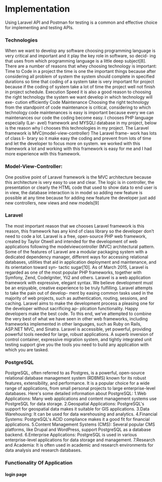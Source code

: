 # Implementation
Using Laravel API and Postman for testing is a common and effective choice for implementing and testing APIs. 

### Technologies
When we want to develop any software choosing programming language is
very critical and important and it play the key role in software, so decid-
ing that uses from which programming language is a little deep subject[8].
There are a number of reasons that whey choosing technology is important:
Time to Code in a project the time is one the important things because after
considering all problem of system the system should complete in specified
durations so time that coding of a system take is very important for project
because if the coding of system take a lot of time the project well not finish
in project schedule. Execution Speed it is also a good reason to choosing the
right technology the system we want develop in which technology will exe-
cution efficiently Code Maintenance Choosing the right technology from the
standpoint of code maintenance is critical, considering to which technology
code maintenances is easy is important because every we can maintenances
our code the coding become easy. I chooses PHP language especially (Lar-
avel) framework and MYSQLI database in my project, below is the reason
why I chooses this technologies in my project. The Laravel framework is
MVC(model-view-controller) The Laravel frame- work has lots of class li-
brary so it make easy the coding and prevent from lots of time and let the
developer to focus more on system. we worked with this framework a lot and
working with this framework is easy for me and I had more experience with
this framework.

### Model-View-Controller:
One positive point of Laravel framework is the MVC architecture because
this architecture is very easy to use and clear. The logic is in controller,
the presentation or clearly the HTML code that used to show data to end
user is in view, the database interaction is in model so adding new feature is
possible at any time because for adding new feature the developer just add
new controllers, new views and new models[9]

### Laravel
The most important reason that we chooses Laravel framework is this reason,
this framework has any kind of class library so the developer don’t need to
code a lot. Laravel is a free, open-source PHP web framework, created by
Taylor Otwell and intended for the development of web applications following
the modelviewcontroller (MVC) architectural pattern. Some of the features
of Laravel are a modular packaging system with a dedicated dependency
manager, different ways for accessing relational databases, utilities that aid
in application deployment and maintenance, and its orientation toward syn-
tactic sugar[10]. As of March 2015, Laravel is regarded as one of the most
popular PHP frameworks, together with Symfony, Zend, CodeIgniter, Yii2
and others. Laravel is a web application framework with expressive, elegant
syntax. We believe development must be an enjoyable, creative experience
to be truly fulfilling. Laravel attempts to take the pain out of develop-
ment by easing common tasks used in the majority of web projects, such
as authentication, routing, sessions, and caching. Laravel aims to make the
development process a pleasing one for the developer without sacrificing ap-
plication functionality. Happy developers make the best code. To this end,
we’ve attempted to combine the very best of what we have seen in other web
frameworks, including frameworks implemented in other languages, such as
Ruby on Rails, ASP.NET MVC, and Sinatra.
Laravel is accessible, yet powerful, providing powerful tools needed for
large, robust applications. A superb inversion of control container, expressive
migration system, and tightly integrated unit testing support give you the
tools you need to build any application with which you are tasked.

### PostgreSQL
PostgreSQL, often referred to as Postgres, is a powerful, open-source relational database management system (RDBMS) known for its robust features, extensibility, and performance. It is a popular choice for a wide range of applications, from small personal projects to large enterprise-level databases. Here's some detailed information about PostgreSQL:
1.Web Applications: Many web applications and content management systems use PostgreSQL for data storage.
2.Geospatial Applications: PostgreSQL's support for geospatial data makes it suitable for GIS applications.
3.Data Warehousing: It can be used for data warehousing and analytics.
4.Financial Systems: PostgreSQL's ACID compliance makes it a good fit for financial applications.
5.Content Management Systems (CMS): Several popular CMS platforms, like Drupal and WordPress, support PostgreSQL as a database backend.
6.Enterprise Applications: PostgreSQL is used in various enterprise-level applications for data storage and management.
7.Research and Academia: It is often used in academic and research environments for data analysis and research databases.

### Functionality Of Application
#### login page
